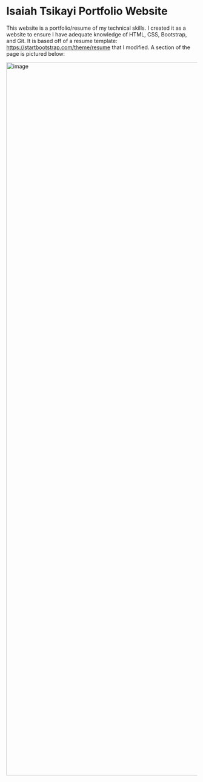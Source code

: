# Isaiah Tsikayi Portfolio Website
This website is a portfolio/resume of my technical skills. I created it as a website to ensure I have adequate knowledge of HTML, CSS, Bootstrap, and Git. It is based off of a resume template: https://startbootstrap.com/theme/resume that I modified. A section of the page is pictured below:

<img width="3293" height="1881" alt="image" src="https://github.com/user-attachments/assets/044a3e92-d6f7-4283-a75d-623a2ce644a3" />
